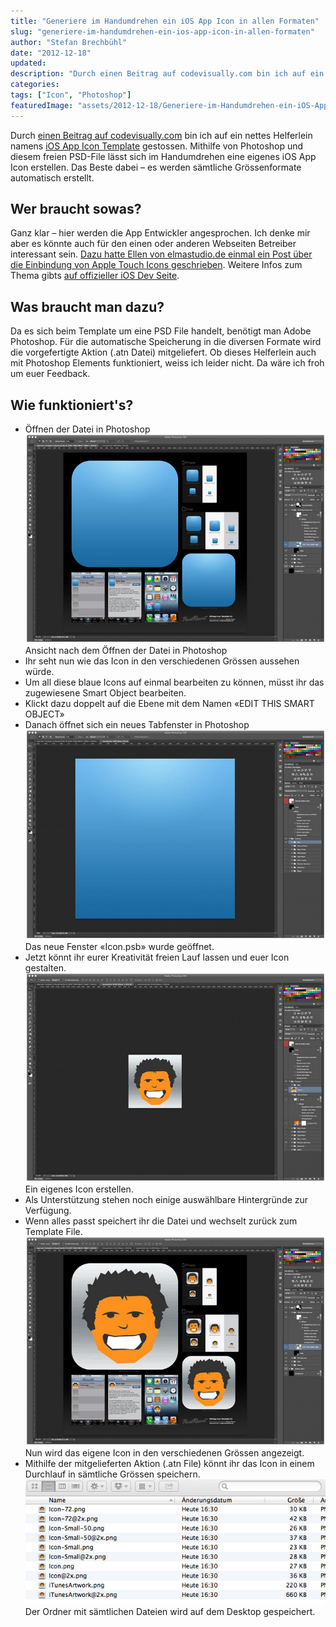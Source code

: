 ```yaml
---
title: "Generiere im Handumdrehen ein iOS App Icon in allen Formaten"
slug: "generiere-im-handumdrehen-ein-ios-app-icon-in-allen-formaten"
author: "Stefan Brechbühl"
date: "2012-12-18"
updated:
description: "Durch einen Beitrag auf codevisually.com bin ich auf ein nettes Helferlein namens iOS App Icon Template gestossen. Mithilfe von Photoshop und diesem freien PSD-File lässt sich im Handumdrehen eine eigenes iOS App Icon erstellen. Das Beste dabei – es werden sämtliche Grössenformate automatisch erstellt."
categories:
tags: ["Icon", "Photoshop"]
featuredImage: "assets/2012-12-18/Generiere-im-Handumdrehen-ein-iOS-App-Icon-in-allen-Formaten.jpg"
---
```

Durch [einen Beitrag auf codevisually.com](http://codevisually.com/app-icon-template/ "Artikel auf codevisually.com") bin ich auf ein nettes Helferlein namens [iOS App Icon Template](http://appicontemplate.com/) gestossen. Mithilfe von Photoshop und diesem freien PSD-File lässt sich im Handumdrehen eine eigenes iOS App Icon erstellen. Das Beste dabei – es werden sämtliche Grössenformate automatisch erstellt.

## Wer braucht sowas?

Ganz klar – hier werden die App Entwickler angesprochen. Ich denke mir aber es könnte auch für den einen oder anderen Webseiten Betreiber interessant sein. [Dazu hatte Ellen von elmastudio.de einmal ein Post über die Einbindung von Apple Touch Icons geschrieben](http://www.elmastudio.de/webdesign/ein-apple-touch-icon-fur-die-eigene-webseite-erstellen/ "Blogpost auf elmastudio.de"). Weitere Infos zum Thema gibts [auf offizieller iOS Dev Seite](http://developer.apple.com/library/ios/#documentation/AppleApplications/Reference/SafariWebContent/ConfiguringWebApplications/ConfiguringWebApplications.html "Apple Developer Page").

## Was braucht man dazu?

Da es sich beim Template um eine PSD File handelt, benötigt man Adobe Photoshop. Für die automatische Speicherung in die diversen Formate wird die vorgefertigte Aktion (.atn Datei) mitgeliefert. Ob dieses Helferlein auch mit Photoshop Elements funktioniert, weiss ich leider nicht. Da wäre ich froh um euer Feedback.

## Wie funktioniert's?

- Öffnen der Datei in Photoshop  
![App Icon Template - Schritt-1](assets/2012-12-18/App-Icon-Template-Schritt-1-750x522.jpg) Ansicht nach dem Öffnen der Datei in Photoshop
- Ihr seht nun wie das Icon in den verschiedenen Grössen aussehen würde.
- Um all diese blaue Icons auf einmal bearbeiten zu können, müsst ihr das zugewiesene Smart Object bearbeiten.
- Klickt dazu doppelt auf die Ebene mit dem Namen «EDIT THIS SMART OBJECT»
- Danach öffnet sich ein neues Tabfenster in Photoshop  
![App Icon Template - Schritt 2](assets/2012-12-18/App-Icon-Template-Schritt-2-750x522.jpg) Das neue Fenster «Icon.psb» wurde geöffnet.
- Jetzt könnt ihr eurer Kreativität freien Lauf lassen und euer Icon gestalten.  
![App Icon Template - Schritt 3](assets/2012-12-18/App-Icon-Template-Schritt-3-750x522.jpg) Ein eigenes Icon erstellen.
- Als Unterstützung stehen noch einige auswählbare Hintergründe zur Verfügung.
- Wenn alles passt speichert ihr die Datei und wechselt zurück zum Template File.  
![App Icon Template - Schritt 4](assets/2012-12-18/App-Icon-Template-Schritt-4-750x522.jpg) Nun wird das eigene Icon in den verschiedenen Grössen angezeigt.
- Mithilfe der mitgelieferten Aktion (.atn File) könnt ihr das Icon in einem Durchlauf in sämtliche Grössen speichern.  
![App Icon Template - Schritt 5](assets/2012-12-18/App-Icon-Template-Schritt-5.jpg) Der Ordner mit sämtlichen Dateien wird auf dem Desktop gespeichert.
